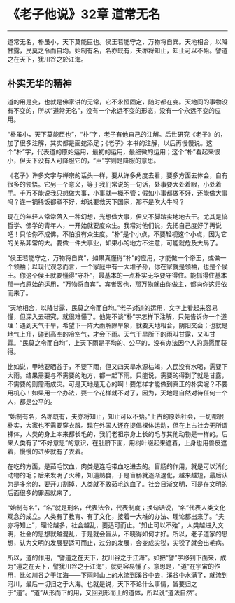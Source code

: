 # 《老子他说》32章 道常无名

------

道常无名，朴虽小，天下莫能臣也。侯王若能守之，万物将自宾。天地相合，以降甘露，民莫之令而自均。始制有名，名亦既有，夫亦将知止，知止可以不殆。譬道之在天下，犹川谷之於江海。

## 朴实无华的精神

道的用是变，也就是佛家讲的无常，它不永恒固定，随时都在变。天地间的事物没有不变的，所以“道常无名”，没有一个永远不变的形态，没有一个永远不变的应用。

“朴虽小，天下莫能臣也”，“朴”字，老子有他自己的注解。后世研究《老子》的，加了很多注解，其实都是画蛇添足；《老子》本书的注解，以后再慢慢说。这个“朴”字，代表道的原始运用，最初的运用，最细微的运用；这个“朴”看起来很小，但天下没有人可降服它的，“臣”字则是降服的意思。

《老子》许多文字与禅宗的话头一样，要从许多角度去看，要多方面去体会，自有很多的领悟。它另一个意义，等于我们常说的一句话，处事要大处着眼，小处着手。千万不能说我只想做大事，小事就一概不管；假如小事都做不好，还能做大事吗？连一锅稀饭都煮不好，却说要救天下国家，那不是吹大牛吗？

现在的年轻人常常落入一种幻想，光想做大事，但又不脚踏实地地去干。尤其是搞哲学、佛学的青年人，一开始就要度众生。我常对他们说，先把自己度好了再说吧！只怕你不成佛，不怕没有众生度。“朴”是个小点，不要轻视这个小点，因为它的关系非常的大。要做一件大事业，如果小的地方不注意，可能就危及大局了。

“侯王若能守之，万物将自宾”，如果真懂得“朴”的应用，才能做一个帝王，或做一个领袖；以现代观念而言，一个家庭中有一大堆子孙，你在家就是领袖，也是个侯王。你这个侯王就要懂得“守朴”，最基本的一点朴实无华要守得住。能抓得住基本那一点原始的运用，“万物将自宾”，宾者客也，那万物就由你做主，都向你这归依而来了。

“天地相合，以降甘露，民莫之令而自均。”老子对道的运用，文字上看起来容易懂，但深入去研究，就很难懂了。他先不谈“朴”字怎样下注解，只先告诉你一个道理：遇到天气干旱，希望下一阵大雨解除旱象，就要天地相合，阴阳交会；也就是地气上升，碰到高空的冷空气，才会下雨。天气干旱所下的雨叫甘露，又叫甘霖。“民莫之令而自均”，上天下雨是平均的、公平的，没有办法因个人的意愿而获得。

比如说，甲地要晒谷子，不要下雨，但又四天旱水源枯竭，人民没有水喝，需要下大雨。结果需要与不需要的地方，都一起下雨。只能说，需要的得到了就是甘露，不需要的则霪雨成灾。可是天地是无心的啊！要怎样才能做到真正的朴实呢？不要用机心！如果用一个办法，耍一个花样就不对了，因为，天地是自然对待任何一个人，都是公平的。

“始制有名，名亦既有，夫亦将知止，知止可以不殆。”上古的原始社会，一切都很朴实，大家也不需要穿衣服。现在外国人还在提倡裸体运动，但在上古社会无所谓裸体，人类的身上本来都长毛的，我们老祖宗身上长的毛与其他动物是一样的。后来人类有了“不好意思”的意识，在肚脐下面，用树叶缀起来遮着，上身也用兽皮遮着，慢慢的进步就有了衣着。

在吃的方面，是茹毛饮血，肉类是连毛带血吃进去的。盲肠的作用，就是可以消化动物的毛；后来发明了火种，知道熟食，于是盲肠就逐渐退化，越来越短，最后认为是多余的，要开刀割掉，人类就不敢茹毛饮血了。社会日渐文明，可是在文明的后面很多的罪恶就来了。

“始制有名”，“名”就是刑名，代表法令，代表制度；换句话说，“名”代表人类文化观念的成立。人类有了教育、有了文化，接着一大堆的办法、理论都出来了。“夫亦将知止”，理论越多，社会越乱，要适可而止。“知止可以不殆”，人类越进入文明，社会的思想就越混乱，于是就会盲从，不晓得如何才好。所以，老子道家的思想，认为文明的发展要适可而止，过分的发展，会变成尖锐，尖锐了就会出毛病。

所以，道的作用，“譬道之在天下，犹川谷之于江海”。如把“譬”字移到下面来，成为“道之在天下，譬犹川谷之于江海”，就更容易懂了。意思是，“道”在宇宙的作用，比如川谷之于江海——下雨时山上的水流到溪谷中去，溪谷中水满了，就流到河川，最后一切归之于大海。也就是说，天下不论什么事情，皆要归之于“道”。“道”从形而下的用，又回到形而上的道体，所以说“道法自然”。